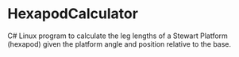 # HexapodCalculator
C# Linux program to calculate the leg lengths of a Stewart Platform (hexapod) given the platform angle and position relative to the base.
